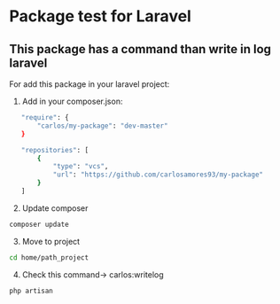 # Package test for Laravel

## This package has a command than write in log laravel

For add this package in your laravel project:
 1. Add in your composer.json:
 
 ```sh
    "require": {
        "carlos/my-package": "dev-master"
    }

    "repositories": [
        {
            "type": "vcs",
            "url": "https://github.com/carlosamores93/my-package"
        }
    ] 
 ```

 2. Update composer

 ```sh
 composer update
 ```

 3. Move to project

 ```sh
 cd home/path_project
 ```

 4. Check this command-> carlos:writelog

 ```sh
 php artisan
 ```